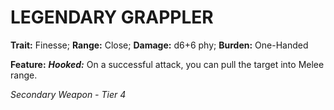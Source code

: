﻿# LEGENDARY GRAPPLER

**Trait:** Finesse; **Range:** Close; **Damage:** d6+6 phy; **Burden:** One-Handed

**Feature:** ***Hooked:*** On a successful attack, you can pull the target into Melee range.

*Secondary Weapon - Tier 4*
